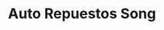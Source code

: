 ---
title: "Auto Repuestos Song"
url: /coronado/auto-repuestos-song/
shop: piezas de automóviles
---